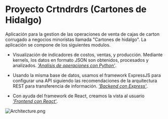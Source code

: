# Proyecto Crtndrdrs (Cartones de Hidalgo)

Aplicación para la gestion de las operaciones de venta de cajas de carton corrugado a negocios minoristas llamada "Cartones de hidalgo". La aplicación se compone de los siguientes modulos.

- Visualización de indicadores de costos, ventas, y producción. Mediante kernels, los datos en formato JSON son obtenidos, procesados y analizados. [_'Analisis de operaciones con Python'_](https://github.com/JAOscoy/Prototype_DataAnalyst-cartonesHidalgo.git).

- Usando la misma base de datos, usamos el framework ExpressJS para configurar una API siguiendo las recomendaciones de la arquitectura REST para transferencia de información. [_'Backend con Express'_](https://github.com/JAOscoy/Crtndrdrs_backend-Express.git).

- Con ayuda del framework de React, creamos la vista al usuario [_'Frontend con React'_](https://github.com/JAOscoy/webCrtndrdrsTS.git).

![Architecture.png](/Architecture.png)

